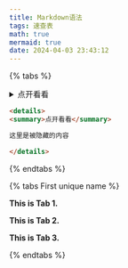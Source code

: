 ```yaml
---
title: Markdown语法
tags: 速查表
math: true
mermaid: true
date: 2024-04-03 23:43:12
---
```



{% tabs %}

<!-- tab 效果 -->

<details>
<summary>点开看看</summary>

这里是被隐藏的内容

</details>


<!-- endtab -->

<!-- tab 代码 -->

```markdown
<details>
<summary>点开看看</summary>

这里是被隐藏的内容

</details>
```

<!-- endtab -->


{% endtabs %}

{% tabs First unique name %}

<!-- tab First unique name 1 @ri:home-4-line -->

**This is Tab 1.**

<!-- endtab -->

<!-- tab Icon Test @ri:cloud-line -->

**This is Tab 2.**

<!-- endtab -->

<!-- tab -->

**This is Tab 3.**

<!-- endtab -->

{% endtabs %}